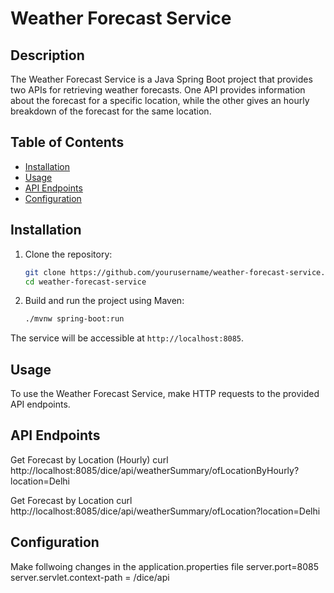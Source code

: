 # Weather Forecast Service

## Description

The Weather Forecast Service is a Java Spring Boot project that provides two APIs for retrieving weather forecasts. One API provides information about the forecast for a specific location, while the other gives an hourly breakdown of the forecast for the same location.

## Table of Contents

- [Installation](#installation)
- [Usage](#usage)
- [API Endpoints](#api-endpoints)
- [Configuration](#configuration)

## Installation

1. Clone the repository:

    ```bash
    git clone https://github.com/yourusername/weather-forecast-service.git
    cd weather-forecast-service
    ```

2. Build and run the project using Maven:

    ```bash
    ./mvnw spring-boot:run
    ```

The service will be accessible at `http://localhost:8085`.

## Usage

To use the Weather Forecast Service, make HTTP requests to the provided API endpoints.

## API Endpoints

Get Forecast by Location (Hourly)
    curl http://localhost:8085/dice/api/weatherSummary/ofLocationByHourly?location=Delhi

Get Forecast by Location
    curl http://localhost:8085/dice/api/weatherSummary/ofLocation?location=Delhi

## Configuration
Make follwoing changes in the application.properties file
    server.port=8085
    server.servlet.context-path = /dice/api
